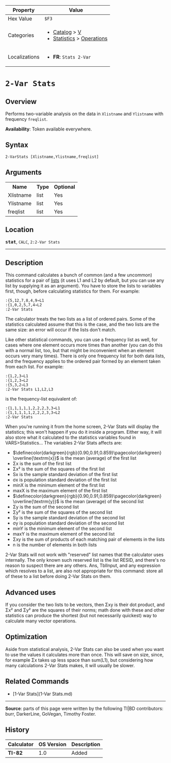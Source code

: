 | Property      | Value |
|---------------|-------|
| Hex Value     | `$F3`|
| Categories    | <ul><li>[Catalog](<../categories/Catalog.md>) > [V](<../categories/Catalog.md#V>)</li><li>[Statistics](<../categories/Statistics.md>) > [Operations](<../categories/Statistics.md#Operations>)</li></ul> |
| Localizations | <ul><li><b>FR</b>: `Stats 2-Var `</li></ul> |

# `2-Var Stats `

## Overview
Performs two-variable analysis on the data in `Xlistname` and `Ylistname` with frequency `freqlist`.


<b>Availability</b>: Token available everywhere.

## Syntax
`2-VarStats [Xlistname,Ylistname,freqlist]`

## Arguments
<table>
<tr><th>Name</th><th>Type</th><th>Optional</th></tr>

<tr><td>Xlistname</td><td>list</td><td>Yes</td></tr>

<tr><td>Ylistname</td><td>list</td><td>Yes</td></tr>

<tr><td>freqlist</td><td>list</td><td>Yes</td></tr>

</table>

## Location
<tt><kbd><b>stat</b></kbd></tt>, `CALC`, `2:2-Var Stats`
<hr>

## Description

This command calculates a bunch of common (and a few uncommon) statistics for a pair of [lists](lists.md) (it uses L1 and L2 by default, but you can use any list by supplying it as an argument). You have to store the lists to variables first, though, before calculating statistics for them. For example:

```ti-basic
:{5,12,7,8,4,9→L1
:{1,0,2,5,7,4→L2
:2-Var Stats
```

The calculator treats the two lists as a list of ordered pairs. Some of the statistics calculated assume that this is the case, and the two lists are the same size: an error will occur if the lists don't match.

Like other statistical commands, you can use a frequency list as well, for cases where one element occurs more times than another (you can do this with a normal list, too, but that might be inconvenient when an element occurs very many times). There is only one frequency list for both data lists, and the frequency applies to the ordered pair formed by an element taken from each list. For example:

```ti-basic
:{1,2,3→L1
:{1,2,3→L2
:{5,3,2→L3
:2-Var Stats L1,L2,L3
```

  
is the frequency-list equivalent of:

```ti-basic
:{1,1,1,1,1,2,2,2,3,3→L1
:{1,1,1,1,1,2,2,2,3,3→L2
:2-Var Stats
```

When you're running it from the home screen, 2-Var Stats will display the statistics; this won't happen if you do it inside a program. Either way, it will also store what it calculated to the statistics variables found in VARS>Statistics… The variables 2-Var Stats affects are:

*   $\definecolor{darkgreen}{rgb}{0.90,0.91,0.859}\pagecolor{darkgreen} \overline{\textrm{x}}$ is the mean (average) of the first list
*   Σx is the sum of the first list
*   Σx² is the sum of the squares of the first list
*   Sx is the sample standard deviation of the first list
*   σx is population standard deviation of the first list
*   minX is the minimum element of the first list
*   maxX is the maximum element of the first list
*   $\definecolor{darkgreen}{rgb}{0.90,0.91,0.859}\pagecolor{darkgreen} \overline{\textrm{y}}$ is the mean (average) of the second list
*   Σy is the sum of the second list
*   Σy² is the sum of the squares of the second list
*   Sy is the sample standard deviation of the second list
*   σy is population standard deviation of the second list
*   minY is the minimum element of the second list
*   maxY is the maximum element of the second list
*   Σxy is the sum of products of each matching pair of elements in the lists
*   n is the number of elements in both lists

2-Var Stats will not work with "reserved" list names that the calculator uses internally. The only known such reserved list is the list RESID, and there's no reason to suspect there are any others. Ans, TblInput, and any expression which resolves to a list, are also not appropriate for this command: store all of these to a list before doing 2-Var Stats on them.

## Advanced uses

If you consider the two lists to be vectors, then Σxy is their dot product, and Σx² and Σy² are the squares of their norms; math done with these and other statistics can produce the shortest (but not necessarily quickest) way to calculate many vector operations.

## Optimization

Aside from statistical analysis, 2-Var Stats can also be used when you want to use the values it calculates more than once. This will save on size, since, for example Σx takes up less space than sum(L1), but considering how many calculations 2-Var Stats makes, it will usually be slower.

## Related Commands

*   [1-Var Stats](1-Var Stats.md)

* * *

**Source**: parts of this page were written by the following TI|BD contributors: burr, DarkerLine, GoVegan, Timothy Foster.

## History
| Calculator | OS Version | Description |
|------------|------------|-------------|
| <b>TI-82</b> | 1.0 | Added |


